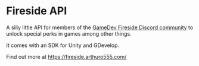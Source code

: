 # Fireside API

A silly little API for members of the [GameDev Fireside Discord community](https://discord.com/invite/9dHpGJ3) to unlock special perks in games among other things.

It comes with an SDK for Unity and GDevelop.

Find out more at https://fireside.arthuro555.com/
